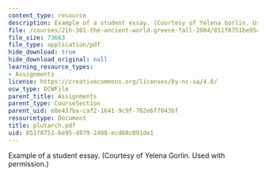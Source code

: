 ```yaml
---
content_type: resource
description: Example of a student essay. (Courtesy of Yelena Gorlin. Used with permission.)
file: /courses/21h-301-the-ancient-world-greece-fall-2004/851f8751be9549792488ecd68c091de1_plutarch.pdf
file_size: 73663
file_type: application/pdf
hide_download: true
hide_download_original: null
learning_resource_types:
- Assignments
license: https://creativecommons.org/licenses/by-nc-sa/4.0/
ocw_type: OCWFile
parent_title: Assignments
parent_type: CourseSection
parent_uid: e8e437ba-caf2-1641-9c9f-762e6ff043bf
resourcetype: Document
title: plutarch.pdf
uid: 851f8751-be95-4979-2488-ecd68c091de1
---
```

Example of a student essay. (Courtesy of Yelena Gorlin. Used with permission.)